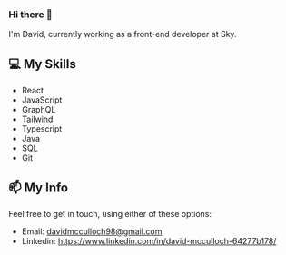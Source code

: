 ### Hi there 👋

I'm David, currently working as a front-end developer at Sky.

## :computer: My Skills

- React
- JavaScript
- GraphQL
- Tailwind
- Typescript
- Java
- SQL
- Git

## 📫 My Info

Feel free to get in touch, using either of these options:

- Email: davidmcculloch98@gmail.com
- Linkedin: https://www.linkedin.com/in/david-mcculloch-64277b178/

